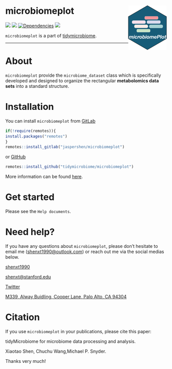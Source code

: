 <!-- README.md is generated from README.Rmd. Please edit that file -->

# microbiomeplot <img src="man/figures/microbiomeplot_logo.png" align="right" alt="" width="120" />

[![](https://www.r-pkg.org/badges/version/microbiomeplot?color=green)](https://cran.r-project.org/package=microbiomeplot)
[![](https://img.shields.io/github/languages/code-size/tidymicrobiome/microbiomeplot.svg)](https://github.com/tidymicrobiome/microbiomeplot)
[![Dependencies](https://tinyverse.netlify.com/badge/microbiomeplot)](https://cran.r-project.org/package=microbiomeplot)
[![](https://img.shields.io/badge/lifecycle-experimental-orange.svg)](https://www.tidyverse.org/lifecycle/#experimental)

`microbiomeplot` is a part of [tidymicrobiome](https://www.tidymicrobiome.org/).

------

# About

`microbiomeplot` provide the `microbiome_dataset` class which is specifically developed and designed to organize the rectangular **metabolomics data sets** into a standard structure.

# Installation

You can install `microbiomeplot` from [GitLab](https://gitlab.com/jaspershen/microbiomeplot)

``` r
if(!require(remotes)){
install.packages("remotes")
}
remotes::install_gitlab("jaspershen/microbiomeplot")
```
or [GitHub](https://github.com/tidymicrobiome/microbiomeplot)

``` r
remotes::install_github("tidymicrobiome/microbiomeplot")
```

More information can be found [here](https://microbiomeplot.tidymicrobiome.org/articles/microbiomeplot_install.html).

# Get started

Please see the `Help documents`.

# Need help?

If you have any questions about `microbiomeplot`, please don’t hesitate to
email me (<shenxt1990@outlook.com>) or reach out me via the social medias below.

<i class="fa fa-weixin"></i>
[shenxt1990](https://www.shenxt.info/files/wechat_QR.jpg)

<i class="fa fa-envelope"></i> <shenxt@stanford.edu>

<i class="fa fa-twitter"></i>
[Twitter](https://twitter.com/JasperShen1990)

<i class="fa fa-map-marker-alt"></i> [M339, Alway Buidling, Cooper Lane,
Palo Alto, CA
94304](https://www.google.com/maps/place/Alway+Building/@37.4322345,-122.1770883,17z/data=!3m1!4b1!4m5!3m4!1s0x808fa4d335c3be37:0x9057931f3b312c29!8m2!3d37.4322345!4d-122.1748996)

# Citation

If you use `microbiomeplot` in your publications, please cite this paper:

tidyMicrobiome for microbiome data processing and analysis.

Xiaotao Shen, Chuchu Wang,Michael P. Snyder.

Thanks very much!
